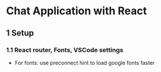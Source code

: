 # Chat Application with React

## 1 Setup

### 1.1 React router, Fonts, VSCode settings

- For fonts: use preconnect hint to load google fonts faster
